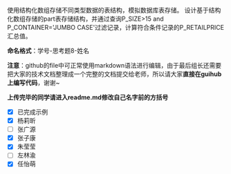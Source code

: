 使用结构化数组存储不同类型数据的表结构，模拟数据库表存储。
设计基于结构化数组存储的part表存储结构，并通过查询P_SIZE>15 and P_CONTAINER='JUMBO CASE'过滤记录，计算符合条件记录的P_RETAILPRICE汇总值。

**命名格式**：学号-思考题8-姓名

**注意**：github的file中可正常使用markdown语法进行编辑，由于最后组长还需要把大家的技术文档整理成一个完整的文档提交给老师，所以请大家**直接在guihub上编写代码**，谢谢~

**上传完毕的同学请进入readme.md修改自己名字前的方括号**

- [x] 已完成示例
- [x] 杨莉昕
- [ ] 张广源
- [x] 张子康
- [x] 朱莹莹
- [ ] 左林渝
- [x] 任怡萌
